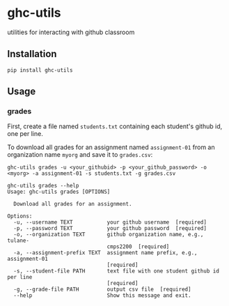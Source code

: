 # ghc-utils
utilities for interacting with github classroom

## Installation

`pip install ghc-utils`

## Usage

### grades

First, create a file named `students.txt` containing each student's github id, one per line.

To download all grades for an assignment named `assignment-01` from an organization name `myorg` and save it to `grades.csv`:

`ghc-utils grades -u <your_githubid> -p <your_github_password> -o <myorg> -a assignment-01 -s students.txt -g grades.csv`

```
ghc-utils grades --help
Usage: ghc-utils grades [OPTIONS]

  Download all grades for an assignment.

Options:
  -u, --username TEXT           your github username  [required]
  -p, --password TEXT           your github password  [required]
  -o, --organization TEXT       github organization name, e.g., tulane-
                                cmps2200  [required]
  -a, --assignment-prefix TEXT  assignment name prefix, e.g., assignment-01
                                [required]
  -s, --student-file PATH       text file with one student github id per line
                                [required]
  -g, --grade-file PATH         output csv file  [required]
  --help                        Show this message and exit.
```
